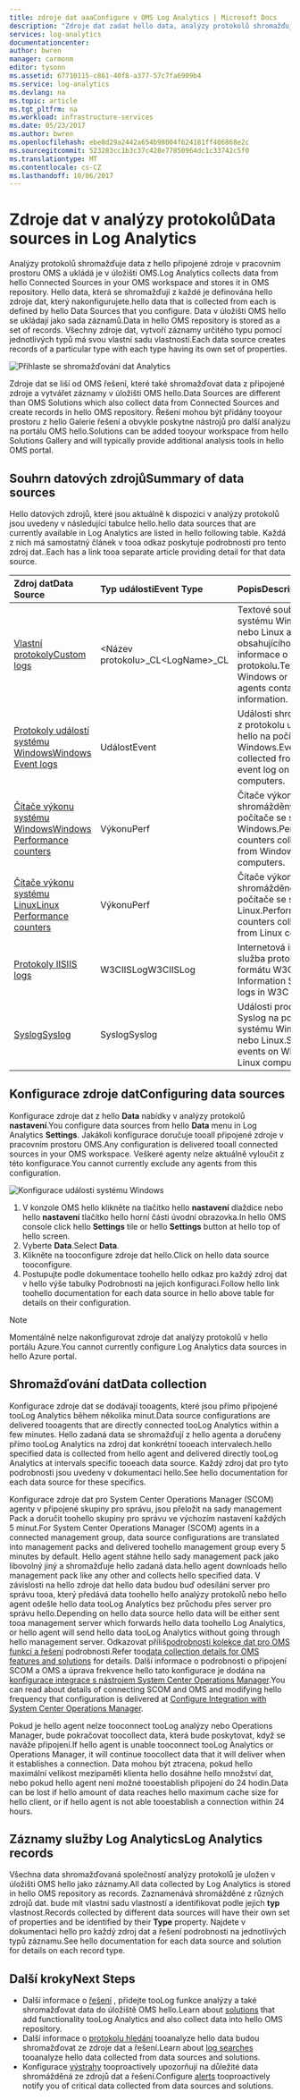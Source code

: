 ```yaml
---
title: zdroje dat aaaConfigure v OMS Log Analytics | Microsoft Docs
description: "Zdroje dat zadat hello data, analýzy protokolů shromažďuje z agentů a dalších připojené zdroje.  Tento článek popisuje koncept hello analýzy protokolů použití zdrojů dat, vysvětluje hello podrobnosti o tom, tooconfigure a poskytuje souhrn hello různé zdroje dat. k dispozici."
services: log-analytics
documentationcenter: 
author: bwren
manager: carmonm
editor: tysonn
ms.assetid: 67710115-c861-40f8-a377-57c7fa6909b4
ms.service: log-analytics
ms.devlang: na
ms.topic: article
ms.tgt_pltfrm: na
ms.workload: infrastructure-services
ms.date: 05/23/2017
ms.author: bwren
ms.openlocfilehash: ebe8d29a2442a654b98004f624181ff406868e2c
ms.sourcegitcommit: 523283cc1b3c37c428e77850964dc1c33742c5f0
ms.translationtype: MT
ms.contentlocale: cs-CZ
ms.lasthandoff: 10/06/2017
---
```

# <a name="data-sources-in-log-analytics"></a><span data-ttu-id="ee281-104">Zdroje dat v analýzy protokolů</span><span class="sxs-lookup"><span data-stu-id="ee281-104">Data sources in Log Analytics</span></span>
<span data-ttu-id="ee281-105">Analýzy protokolů shromažďuje data z hello připojené zdroje v pracovním prostoru OMS a ukládá je v úložišti OMS.</span><span class="sxs-lookup"><span data-stu-id="ee281-105">Log Analytics collects data from hello Connected Sources in your OMS workspace and stores it in OMS repository.</span></span>  <span data-ttu-id="ee281-106">Hello data, která se shromažďují z každé je definována hello zdroje dat, který nakonfigurujete.</span><span class="sxs-lookup"><span data-stu-id="ee281-106">hello data that is collected from each is defined by hello Data Sources that you configure.</span></span>  <span data-ttu-id="ee281-107">Data v úložišti OMS hello se ukládají jako sada záznamů.</span><span class="sxs-lookup"><span data-stu-id="ee281-107">Data in hello OMS repository is stored as a set of records.</span></span>  <span data-ttu-id="ee281-108">Všechny zdroje dat, vytvoří záznamy určitého typu pomocí jednotlivých typů má svou vlastní sadu vlastností.</span><span class="sxs-lookup"><span data-stu-id="ee281-108">Each data source creates records of a particular type with each type having its own set of properties.</span></span>

![Přihlaste se shromažďování dat Analytics](./media/log-analytics-data-sources/overview.png)

<span data-ttu-id="ee281-110">Zdroje dat se liší od OMS řešení, které také shromažďovat data z připojené zdroje a vytvářet záznamy v úložišti OMS hello.</span><span class="sxs-lookup"><span data-stu-id="ee281-110">Data Sources are different than OMS Solutions which also collect data from Connected Sources and create records in hello OMS repository.</span></span>  <span data-ttu-id="ee281-111">Řešení mohou být přidány tooyour prostoru z hello Galerie řešení a obvykle poskytne nástrojů pro další analýzu na portálu OMS hello.</span><span class="sxs-lookup"><span data-stu-id="ee281-111">Solutions can be added tooyour workspace from hello Solutions Gallery and will typically provide additional analysis tools in hello OMS portal.</span></span>  

## <a name="summary-of-data-sources"></a><span data-ttu-id="ee281-112">Souhrn datových zdrojů</span><span class="sxs-lookup"><span data-stu-id="ee281-112">Summary of data sources</span></span>
<span data-ttu-id="ee281-113">Hello datových zdrojů, které jsou aktuálně k dispozici v analýzy protokolů jsou uvedeny v následující tabulce hello.</span><span class="sxs-lookup"><span data-stu-id="ee281-113">hello data sources that are currently available in Log Analytics are listed in hello following table.</span></span>  <span data-ttu-id="ee281-114">Každá z nich má samostatný článek v tooa odkaz poskytuje podrobnosti pro tento zdroj dat..</span><span class="sxs-lookup"><span data-stu-id="ee281-114">Each has a link tooa separate article providing detail for that data source.</span></span>

| <span data-ttu-id="ee281-115">Zdroj dat</span><span class="sxs-lookup"><span data-stu-id="ee281-115">Data Source</span></span> | <span data-ttu-id="ee281-116">Typ události</span><span class="sxs-lookup"><span data-stu-id="ee281-116">Event Type</span></span> | <span data-ttu-id="ee281-117">Popis</span><span class="sxs-lookup"><span data-stu-id="ee281-117">Description</span></span> |
|:--- |:--- |:--- |
| [<span data-ttu-id="ee281-118">Vlastní protokoly</span><span class="sxs-lookup"><span data-stu-id="ee281-118">Custom logs</span></span>](log-analytics-data-sources-custom-logs.md) |<span data-ttu-id="ee281-119">\<Název protokolu\>_CL</span><span class="sxs-lookup"><span data-stu-id="ee281-119">\<LogName\>_CL</span></span> |<span data-ttu-id="ee281-120">Textové soubory v systému Windows nebo Linux agenty obsahujícího informace o protokolu.</span><span class="sxs-lookup"><span data-stu-id="ee281-120">Text files on Windows or Linux agents containing log information.</span></span> |
| [<span data-ttu-id="ee281-121">Protokoly událostí systému Windows</span><span class="sxs-lookup"><span data-stu-id="ee281-121">Windows Event logs</span></span>](log-analytics-data-sources-windows-events.md) |<span data-ttu-id="ee281-122">Událost</span><span class="sxs-lookup"><span data-stu-id="ee281-122">Event</span></span> |<span data-ttu-id="ee281-123">Události shromážděné z protokolu událostí hello na počítačích s Windows.</span><span class="sxs-lookup"><span data-stu-id="ee281-123">Events collected from hello event log on Windows computers.</span></span> |
| [<span data-ttu-id="ee281-124">Čítače výkonu systému Windows</span><span class="sxs-lookup"><span data-stu-id="ee281-124">Windows Performance counters</span></span>](log-analytics-data-sources-performance-counters.md) |<span data-ttu-id="ee281-125">Výkonu</span><span class="sxs-lookup"><span data-stu-id="ee281-125">Perf</span></span> |<span data-ttu-id="ee281-126">Čítače výkonu shromážděných z počítače se systémem Windows.</span><span class="sxs-lookup"><span data-stu-id="ee281-126">Performance counters collected from Windows computers.</span></span> |
| [<span data-ttu-id="ee281-127">Čítače výkonu systému Linux</span><span class="sxs-lookup"><span data-stu-id="ee281-127">Linux Performance counters</span></span>](log-analytics-data-sources-performance-counters.md) |<span data-ttu-id="ee281-128">Výkonu</span><span class="sxs-lookup"><span data-stu-id="ee281-128">Perf</span></span> |<span data-ttu-id="ee281-129">Čítače výkonu shromážděné z počítače se systémem Linux.</span><span class="sxs-lookup"><span data-stu-id="ee281-129">Performance counters collected from Linux computers.</span></span> |
| [<span data-ttu-id="ee281-130">Protokoly IIS</span><span class="sxs-lookup"><span data-stu-id="ee281-130">IIS logs</span></span>](log-analytics-data-sources-iis-logs.md) |<span data-ttu-id="ee281-131">W3CIISLog</span><span class="sxs-lookup"><span data-stu-id="ee281-131">W3CIISLog</span></span> |<span data-ttu-id="ee281-132">Internetová informační služba protokoly ve formátu W3C.</span><span class="sxs-lookup"><span data-stu-id="ee281-132">Internet Information Services logs in W3C format.</span></span> |
| [<span data-ttu-id="ee281-133">Syslog</span><span class="sxs-lookup"><span data-stu-id="ee281-133">Syslog</span></span>](log-analytics-data-sources-syslog.md) |<span data-ttu-id="ee281-134">Syslog</span><span class="sxs-lookup"><span data-stu-id="ee281-134">Syslog</span></span> |<span data-ttu-id="ee281-135">Události procesu Syslog na počítačích systému Windows nebo Linux.</span><span class="sxs-lookup"><span data-stu-id="ee281-135">Syslog events on Windows or Linux computers.</span></span> |

## <a name="configuring-data-sources"></a><span data-ttu-id="ee281-136">Konfigurace zdroje dat</span><span class="sxs-lookup"><span data-stu-id="ee281-136">Configuring data sources</span></span>
<span data-ttu-id="ee281-137">Konfigurace zdroje dat z hello **Data** nabídky v analýzy protokolů **nastavení**.</span><span class="sxs-lookup"><span data-stu-id="ee281-137">You configure data sources from hello **Data** menu in Log Analytics **Settings**.</span></span>  <span data-ttu-id="ee281-138">Jakákoli konfigurace doručuje tooall připojené zdroje v pracovním prostoru OMS.</span><span class="sxs-lookup"><span data-stu-id="ee281-138">Any configuration is delivered tooall connected sources in your OMS workspace.</span></span>  <span data-ttu-id="ee281-139">Veškeré agenty nelze aktuálně vyloučit z této konfigurace.</span><span class="sxs-lookup"><span data-stu-id="ee281-139">You cannot currently exclude any agents from this configuration.</span></span>

![Konfigurace události systému Windows](./media/log-analytics-data-sources/configure-events.png)

1. <span data-ttu-id="ee281-141">V konzole OMS hello klikněte na tlačítko hello **nastavení** dlaždice nebo hello **nastavení** tlačítko hello horní části úvodní obrazovka.</span><span class="sxs-lookup"><span data-stu-id="ee281-141">In hello OMS console click hello **Settings** tile or hello **Settings** button at hello top of hello screen.</span></span>
2. <span data-ttu-id="ee281-142">Vyberte **Data**.</span><span class="sxs-lookup"><span data-stu-id="ee281-142">Select **Data**.</span></span>
3. <span data-ttu-id="ee281-143">Klikněte na tooconfigure zdroje dat hello.</span><span class="sxs-lookup"><span data-stu-id="ee281-143">Click on hello data source tooconfigure.</span></span>
4. <span data-ttu-id="ee281-144">Postupujte podle dokumentace toohello hello odkaz pro každý zdroj dat v hello výše tabulky Podrobnosti na jejich konfiguraci.</span><span class="sxs-lookup"><span data-stu-id="ee281-144">Follow hello link toohello documentation for each data source in hello above table for details on their configuration.</span></span>

> [!NOTE]
> <span data-ttu-id="ee281-145">Momentálně nelze nakonfigurovat zdroje dat analýzy protokolů v hello portálu Azure.</span><span class="sxs-lookup"><span data-stu-id="ee281-145">You cannot currently configure Log Analytics data sources in hello Azure portal.</span></span>

## <a name="data-collection"></a><span data-ttu-id="ee281-146">Shromažďování dat</span><span class="sxs-lookup"><span data-stu-id="ee281-146">Data collection</span></span>
<span data-ttu-id="ee281-147">Konfigurace zdroje dat se dodávají tooagents, které jsou přímo připojené tooLog Analytics během několika minut.</span><span class="sxs-lookup"><span data-stu-id="ee281-147">Data source configurations are delivered tooagents that are directly connected tooLog Analytics within a few minutes.</span></span>  <span data-ttu-id="ee281-148">Hello zadaná data se shromažďují z hello agenta a doručeny přímo tooLog Analytics na zdroj dat konkrétní tooeach intervalech.</span><span class="sxs-lookup"><span data-stu-id="ee281-148">hello specified data is collected from hello agent and delivered directly tooLog Analytics at intervals specific tooeach data source.</span></span>  <span data-ttu-id="ee281-149">Každý zdroj dat pro tyto podrobnosti jsou uvedeny v dokumentaci hello.</span><span class="sxs-lookup"><span data-stu-id="ee281-149">See hello documentation for each data source for these specifics.</span></span>

<span data-ttu-id="ee281-150">Konfigurace zdroje dat pro System Center Operations Manager (SCOM) agenty v připojené skupiny pro správu, jsou přeložit na sady management Pack a doručit toohello skupiny pro správu ve výchozím nastavení každých 5 minut.</span><span class="sxs-lookup"><span data-stu-id="ee281-150">For System Center Operations Manager (SCOM) agents in a connected management group, data source configurations are translated into management packs and delivered toohello management group every 5 minutes by default.</span></span>  <span data-ttu-id="ee281-151">Hello agent stáhne hello sady management pack jako libovolný jiný a shromažďuje hello zadaná data.</span><span class="sxs-lookup"><span data-stu-id="ee281-151">hello agent downloads hello management pack like any other and collects hello specified data.</span></span> <span data-ttu-id="ee281-152">V závislosti na hello zdroje dat hello data budou buď odesílání server pro správu tooa, který předává data toohello hello analýzy protokolů nebo hello agent odešle hello data tooLog Analytics bez průchodu přes server pro správu hello.</span><span class="sxs-lookup"><span data-stu-id="ee281-152">Depending on hello data source hello data will be either sent tooa management server which forwards hello data toohello Log Analytics, or hello agent will send hello data tooLog Analytics without going through hello management server.</span></span> <span data-ttu-id="ee281-153">Odkazovat příliš[podrobnosti kolekce dat pro OMS funkcí a řešení](log-analytics-add-solutions.md#data-collection-details) podrobnosti.</span><span class="sxs-lookup"><span data-stu-id="ee281-153">Refer too[data collection details for OMS features and solutions](log-analytics-add-solutions.md#data-collection-details) for details.</span></span>  <span data-ttu-id="ee281-154">Další informace o podrobnosti o připojení SCOM a OMS a úprava frekvence hello tato konfigurace je dodána na [konfigurace integrace s nástrojem System Center Operations Manager](log-analytics-om-agents.md).</span><span class="sxs-lookup"><span data-stu-id="ee281-154">You can read about details of connecting SCOM and OMS and modifying hello frequency that configuration is delivered at [Configure Integration with System Center Operations Manager](log-analytics-om-agents.md).</span></span>

<span data-ttu-id="ee281-155">Pokud je hello agent nelze tooconnect tooLog analýzy nebo Operations Manager, bude pokračovat toocollect data, která bude poskytovat, když se naváže připojení.</span><span class="sxs-lookup"><span data-stu-id="ee281-155">If hello agent is unable tooconnect tooLog Analytics or Operations Manager, it will continue toocollect data that it will deliver when it establishes a connection.</span></span>  <span data-ttu-id="ee281-156">Data mohou být ztracena, pokud hello maximální velikost mezipaměti klienta hello dosáhne hello množství dat, nebo pokud hello agent není možné tooestablish připojení do 24 hodin.</span><span class="sxs-lookup"><span data-stu-id="ee281-156">Data can be lost if hello amount of data reaches hello maximum cache size for hello client, or if hello agent is not able tooestablish a connection within 24 hours.</span></span>

## <a name="log-analytics-records"></a><span data-ttu-id="ee281-157">Záznamy služby Log Analytics</span><span class="sxs-lookup"><span data-stu-id="ee281-157">Log Analytics records</span></span>
<span data-ttu-id="ee281-158">Všechna data shromažďovaná společností analýzy protokolů je uložen v úložišti OMS hello jako záznamy.</span><span class="sxs-lookup"><span data-stu-id="ee281-158">All data collected by Log Analytics is stored in hello OMS repository as records.</span></span>  <span data-ttu-id="ee281-159">Zaznamenává shromážděné z různých zdrojů dat. bude mít vlastní sadu vlastností a identifikovat podle jejich **typ** vlastnost.</span><span class="sxs-lookup"><span data-stu-id="ee281-159">Records collected by different data sources will have their own set of properties and be identified by their **Type** property.</span></span>  <span data-ttu-id="ee281-160">Najdete v dokumentaci hello pro každý zdroj dat a řešení podrobnosti na jednotlivých typů záznamu.</span><span class="sxs-lookup"><span data-stu-id="ee281-160">See hello documentation for each data source and solution for details on each record type.</span></span>

## <a name="next-steps"></a><span data-ttu-id="ee281-161">Další kroky</span><span class="sxs-lookup"><span data-stu-id="ee281-161">Next Steps</span></span>
* <span data-ttu-id="ee281-162">Další informace o [řešení](log-analytics-add-solutions.md) , přidejte tooLog funkce analýzy a také shromažďovat data do úložiště OMS hello.</span><span class="sxs-lookup"><span data-stu-id="ee281-162">Learn about [solutions](log-analytics-add-solutions.md) that add functionality tooLog Analytics and also collect data into hello OMS repository.</span></span>
* <span data-ttu-id="ee281-163">Další informace o [protokolu hledání](log-analytics-log-searches.md) tooanalyze hello data budou shromažďovat ze zdroje dat a řešení.</span><span class="sxs-lookup"><span data-stu-id="ee281-163">Learn about [log searches](log-analytics-log-searches.md) tooanalyze hello data collected from data sources and solutions.</span></span>  
* <span data-ttu-id="ee281-164">Konfigurace [výstrahy](log-analytics-alerts.md) tooproactively upozorňují na důležité data shromážděná ze zdrojů dat a řešení.</span><span class="sxs-lookup"><span data-stu-id="ee281-164">Configure [alerts](log-analytics-alerts.md) tooproactively notify you of critical data collected from data sources and solutions.</span></span>
